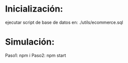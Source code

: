 # Inicialización:
ejecutar script de base de datos en: ./utils/ecommerce.sql

# Simulación:
Paso1: npm i
Paso2: npm start
